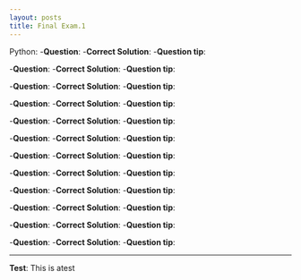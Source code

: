 ```yaml
---
layout: posts
title: Final Exam.1
---
```



Python:
-**Question**:
-**Correct Solution**:
-**Question tip**:

-**Question**:
-**Correct Solution**:
-**Question tip**:

-**Question**:
-**Correct Solution**:
-**Question tip**:

-**Question**:
-**Correct Solution**:
-**Question tip**:

-**Question**:
-**Correct Solution**:
-**Question tip**:

-**Question**:
-**Correct Solution**:
-**Question tip**:

-**Question**:
-**Correct Solution**:
-**Question tip**:

-**Question**:
-**Correct Solution**:
-**Question tip**:

-**Question**:
-**Correct Solution**:
-**Question tip**:

-**Question**:
-**Correct Solution**:
-**Question tip**:

-**Question**:
-**Correct Solution**:
-**Question tip**:

-**Question**:
-**Correct Solution**:
-**Question tip**:


---
**Test**: This is atest
